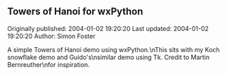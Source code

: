 ## Towers of Hanoi for wxPython

Originally published: 2004-01-02 19:20:20
Last updated: 2004-01-02 19:20:20
Author: Simon Foster

A simple Towers of Hanoi demo using wxPython.\nThis sits with my Koch snowflake demo and Guido's\nsimilar demo using Tk.  Credit to Martin Bernreuther\nfor inspiration.